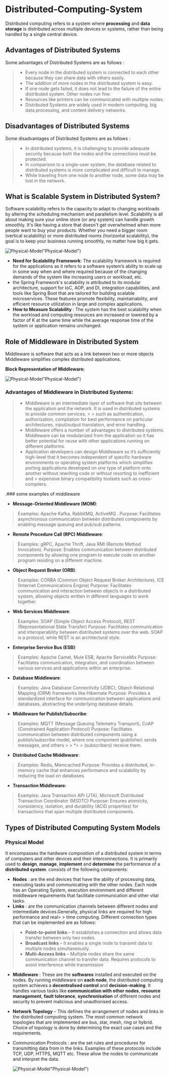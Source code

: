 # Distributed-Computing-System
Distributed computing refers to a system where **processing** and **data storage** is distributed across multiple devices or systems, rather than being handled by a single central device.

## Advantages of Distributed Systems
Some advantages of Distributed Systems are as follows :

> - Every node in the distributed system is connected to each other because they can share data with others easily.
> - The addition of more nodes in the distributed system is easy.
> - If one node gets failed, it does not lead to the failure of the entire distributed system. Other nodes run fine.
> - Resources like printers can be communicated with multiple nodes.
> - Distributed Systems are widely used in modern computing, big data processing, and content delivery networks.

## Disadvantages of Distributed Systems
Some disadvantages of Distributed Systems are as follows :

> - In distributed systems, it is challenging to provide adequate security because both the nodes and the connections must be protected.
> - In comparison to a single-user system, the database related to distributed systems is more complicated and difficult to manage.
> - While traveling from one node to another node, some data may be lost in the network.

## What is Scalable System in Distributed System?
Software scalability refers to the capacity to adapt to changing workloads by altering the scheduling mechanism and parallelism level.
Scalability is all about making sure your online store (or any system) can handle growth smoothly. It's like having a store that doesn't get overwhelmed when more people want to buy your products. Whether you need a bigger room (vertical scalability) or more distributed rooms (horizontal scalability), the goal is to keep your business running smoothly, no matter how big it gets.

![Physical-Model](https://media.geeksforgeeks.org/wp-content/cdn-uploads/20210209202449/Scaling-Concept.png)"Physical-Model")

- **Need for Scalability Framework**: The scalability framework is required for the applications as it refers to a software system’s ability to scale up in some way when and where required because of the changing demands of the system like increasing users or workload, etc.
- the Spring Framework's scalability is attributed to its modular architecture, support for IoC, AOP, and DI, integration capabilities, and tools like Spring Boot that are tailored for building scalable microservices. These features promote flexibility, maintainability, and efficient resource utilization in large and complex applications.
- **How to Measure Scalability** : The system has the best scalability when the workload and computing resources are increased or lowered by a factor of K at the same time while the average response time of the system or application remains unchanged.

## Role of Middleware in Distributed System

Middleware is software that acts as a link between two or more objects
Middleware simplifies complex distributed applications.

**Block Representation of Middleware:**

![Physical-Model](https://media.geeksforgeeks.org/wp-content/uploads/20211126103158/UntitledDiagram8.jpg)"Physical-Model")

### Advantages of Middleware in Distributed Systems:
> - Middleware is an intermediate layer of software that sits between the application and the network. It is used in distributed systems to provide common services, > > such as authentication, authorization, compilation for best performance on particular architectures, input/output translation, and error handling.
> - Middleware offers a number of advantages to distributed systems. Middleware can be modularized from the application so it has better potential for reuse with other applications running on different platforms. 
> - Application developers can design Middleware so it’s sufficiently high-level that it becomes independent of specific hardware environments or operating system
> platforms which simplifies porting applications developed on one type of platform onto another without rewriting code or without resorting to inefficient and  > expensive binary compatibility toolsets such as cross-compilers.

.### some examples of middleware

- **Message-Oriented Middleware (MOM)**:

> Examples: Apache Kafka, RabbitMQ, ActiveMQ .
> Purpose: Facilitates asynchronous communication between distributed components by enabling message queuing and pub/sub patterns.

- **Remote Procedure Call (RPC) Middleware**:

> Examples: gRPC, Apache Thrift, Java RMI (Remote Method Invocation).
> Purpose: Enables communication between distributed components by allowing one program to execute code on another program residing on a different machine.

- **Object Request Broker (ORB)**:

> Examples: CORBA (Common Object Request Broker Architecture), ICE (Internet Communications Engine)
> Purpose: Facilitates communication and interaction between objects in a distributed system, allowing objects written in different languages to work together.

- **Web Services Middleware**:

> Examples: SOAP (Simple Object Access Protocol), REST (Representational State Transfer)
> Purpose: Facilitates communication and interoperability between distributed systems over the web. SOAP is a protocol, while REST is an architectural style.

- **Enterprise Service Bus (ESB)**:

> Examples: Apache Camel, Mule ESB, Apache ServiceMix
> Purpose: Facilitates communication, integration, and coordination between various services and applications within an enterprise.

- **Database Middleware**:

> Examples: Java Database Connectivity (JDBC), Object-Relational Mapping (ORM) frameworks like Hibernate
> Purpose: Provides a standardized interface for communication between applications and databases, abstracting the underlying database details.

- **Middleware for Publish/Subscribe**:

> Examples: MQTT (Message Queuing Telemetry Transport), CoAP (Constrained Application Protocol)
> Purpose: Facilitates communication between distributed components using a publish/subscribe model, where one component (publisher) sends messages, and others > > *> > (subscribers) receive them.

- **Distributed Cache Middleware**:

> Examples: Redis, Memcached
> Purpose: Provides a distributed, in-memory cache that enhances performance and scalability by reducing the load on databases.

- **Transaction Middleware**:

> Examples: Java Transaction API (JTA), Microsoft Distributed Transaction Coordinator (MSDTC)
> Purpose: Ensures atomicity, consistency, isolation, and durability (ACID properties) for transactions that span multiple distributed components.

## Types of Distributed Computing System Models

### Physical Model
It encompasses the hardware composition of a distributed system in terms of computers and other devices and their interconnections. It is primarily used to **design**, **manage**, **implement** and **determine** the performance of a **distributed system**. consists of the following components:
- **Nodes** : are the end devices that have the ability of processing data, executing tasks and communicating with the other nodes. Each node has an Operating System, execution environment and different middleware requirements that facilitate communication and other vital tasks.
- **Links** : are the communication channels between different nodes and intermediate devices.Generally, physical links are required for high performance and real> > time computing. Different connection types that can be implemented are as follows:
> - **Point-to-point links** – It establishes a connection and allows data transfer between only two nodes.
> - **Broadcast links** – It enables a single node to transmit data to multiple nodes simultaneously.
> - **Multi-Access links** – Multiple nodes share the same communication channel to transfer data. Requires protocols to avoid interference while transmission

- **Middleware** : These are the **softwares** installed and executed on the nodes. By running middleware on **each node**, the distributed computing system achieves a **decentralised control** and **decision-making**. It handles various tasks like **communication with other nodes**, **resource management**, **fault tolerance**, **synchronisation** of different nodes and security to prevent malicious and unauthorised access.
- **Network Topology** – This defines the arrangement of nodes and links in the distributed computing system. The most common network topologies that are implemented are bus, star, mesh, ring or hybrid. Choice of topology is done by determining the exact use cases and the requirements.
- Communication Protocols : are the set rules and procedures for transmitting data from in the links. Examples of these protocols include TCP, UDP, HTTPS, MQTT etc. These allow the nodes to communicate and interpret the data.

  ![Physical-Model](https://media.geeksforgeeks.org/wp-content/uploads/20230622002416/Physical-Model.jpg)"Physical-Model")
